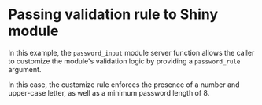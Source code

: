 # Passing validation rule to Shiny module

In this example, the `password_input` module server function allows the caller to customize the module's validation logic by providing a `password_rule` argument.

In this case, the customize rule enforces the presence of a number and upper-case letter, as well as a minimum password length of 8.